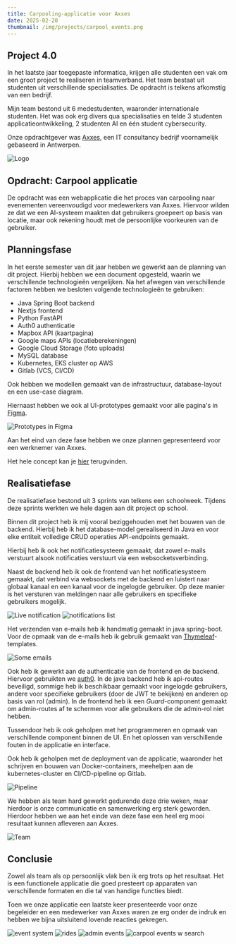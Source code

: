 ```yaml
---
title: Carpooling-applicatie voor Axxes
date: 2025-02-20
thumbnail: /img/projects/carpool_events.png
---
```


## Project 4.0

In het laatste jaar toegepaste informatica, krijgen alle studenten een vak om
een groot project te realiseren in teamverband. Het team bestaat uit studenten
uit verschillende specialisaties. De opdracht is telkens afkomstig van een bedrijf.

Mijn team bestond uit 6 medestudenten, waaronder internationale studenten. Het
was ook erg divers qua specialisaties en telde 3 studenten
applicatieontwikkeling, 2 studenten AI en één student cybersecurity.

Onze opdrachtgever was [Axxes](https://axxes.com/), een IT consultancy bedrijf
voornamelijk gebaseerd in Antwerpen.

![Logo](/img/projects/carpool_logo.webp)

## Opdracht: Carpool applicatie

De opdracht was een webapplicatie die het proces van carpooling naar evenementen
vereenvoudigd voor medewerkers van Axxes. Hiervoor wilden ze dat we een
AI-systeem maakten dat gebruikers groepeert op basis van locatie, maar ook
rekening houdt met de persoonlijke voorkeuren van de gebruiker.

## Planningsfase

In het eerste semester van dit jaar hebben we gewerkt aan de planning van dit
project. Hierbij hebben we een document opgesteld, waarin we verschillende
technologieën vergelijken. Na het afwegen van verschillende factoren hebben we
besloten volgende technologieën te gebruiken:

- Java Spring Boot backend
- Nextjs frontend
- Python FastAPI
- Auth0 authenticatie
- Mapbox API (kaartpagina)
- Google maps APIs (locatieberekeningen)
- Google Cloud Storage (foto uploads)
- MySQL database
- Kubernetes, EKS cluster op AWS
- Gitlab (VCS, CI/CD)

Ook hebben we modellen gemaakt van de infrastructuur, database-layout en een
use-case diagram.

Hiernaast hebben we ook al UI-prototypes gemaakt voor alle pagina's in
[Figma](http://figma.com/).

![Prototypes in Figma](/img/projects/carpool_prototypes.png)

Aan het eind van deze fase hebben we onze plannen gepresenteerd voor een werknemer van Axxes.

Het hele concept kan je [hier](/doc/projects/Carpool-Project-Plan.pdf) terugvinden.

## Realisatiefase

De realisatiefase bestond uit 3 sprints van telkens een schoolweek. Tijdens
deze sprints werkten we hele dagen aan dit project op school.

Binnen dit project heb ik mij vooral beziggehouden met het bouwen van de
backend. Hierbij heb ik het database-model gerealiseerd in Java en voor elke
entiteit volledige CRUD operaties API-endpoints gemaakt.

Hierbij heb ik ook het notificatiesysteem gemaakt, dat zowel e-mails verstuurt
alsook notificaties verstuurt via een websocketsverbinding.

Naast de backend heb ik ook de frontend van het notificatiesysteem gemaakt, dat
verbind via websockets met de backend en luistert naar globaal kanaal en een
kanaal voor de ingelogde gebruiker. Op deze manier is het versturen van meldingen naar
alle gebruikers en specifieke gebruikers mogelijk.

![Live notification](/img/projects/carpool_live_notification.png)
![notifications list](/img/projects/carpool_notifications.png)

Het verzenden van e-mails heb ik handmatig gemaakt in java spring-boot. Voor de
opmaak van de e-mails heb ik gebruik gemaakt van
[Thymeleaf](https://www.thymeleaf.org/)-templates.

![Some emails](/img/projects/carpool_emails.png)

Ook heb ik gewerkt aan de authenticatie van de frontend en de backend. Hiervoor
gebruikten we [auth0](https://auth0.com/). In de java backend heb ik api-routes
beveiligd, sommige heb ik beschikbaar gemaakt voor ingelogde gebruikers, andere
voor specifieke gebruikers (door de JWT te bekijken) en anderen op basis van
rol (admin).
In de frontend heb ik een _Guard_-component gemaakt om admin-routes af te
schermen voor alle gebruikers die de admin-rol niet hebben.

Tussendoor heb ik ook geholpen met het programmeren en opmaak van verschillende
component binnen de UI. En het oplossen van verschillende fouten in de applicatie en interface.

Ook heb ik geholpen met de deployment van de applicatie, waaronder het
schrijven en bouwen van Docker-containers, meehelpen aan de
kubernetes-cluster en CI/CD-pipeline op Gitlab.

![Pipeline](/img/projects/carpool_pipeline.png)

We hebben als team hard gewerkt gedurende deze drie weken, maar hierdoor is
onze communicatie en samenwerking erg sterk geworden. Hierdoor hebben we aan
het einde van deze fase een heel erg mooi resultaat kunnen afleveren aan Axxes.

![Team](/img/projects/carpool_team.jpg)

## Conclusie

Zowel als team als op persoonlijk vlak ben ik erg trots op het resultaat. Het
is een functionele applicatie die goed presteert op apparaten van verschillende
formaten en die tal van handige functies biedt.

Toen we onze applicatie een laatste keer presenteerde voor onze begeleider en
een medewerker van Axxes waren ze erg onder de indruk en hebben we bijna
uitsluitend lovende reacties gekregen.

![event system](/img/projects/carpool_events.png)
![rides](/img/projects/carpool_rides.png)
![admin events](/img/projects/carpool_admin_events.png)
![carpool events w search](/img/projects/carpool_events_search.png)

